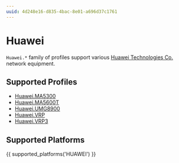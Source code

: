 ```yaml
---
uuid: 4d248e16-d835-4bac-8e01-a696d37c1761
---
```

# Huawei

`Huawei.*` family of profiles support various [Huawei Technologies Co.](http://huawei.com/)
network equipment.

## Supported Profiles

- [Huawei.MA5300](Huawei.MA5300.md)
- [Huawei.MA5600T](Huawei.MA5600T.md)
- [Huawei.UMG8900](Huawei.UMG8900.md)
- [Huawei.VRP](Huawei.VRP.md)
- [Huawei.VRP3](Huawei.VRP3.md)

## Supported Platforms

{{ supported_platforms('HUAWEI') }}
